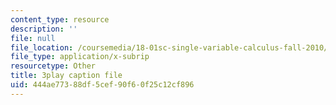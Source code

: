 ```yaml
---
content_type: resource
description: ''
file: null
file_location: /coursemedia/18-01sc-single-variable-calculus-fall-2010/444ae77388df5cef90f60f25c12cf896_jBkXbAgMj6s.vtt
file_type: application/x-subrip
resourcetype: Other
title: 3play caption file
uid: 444ae773-88df-5cef-90f6-0f25c12cf896
---
```

